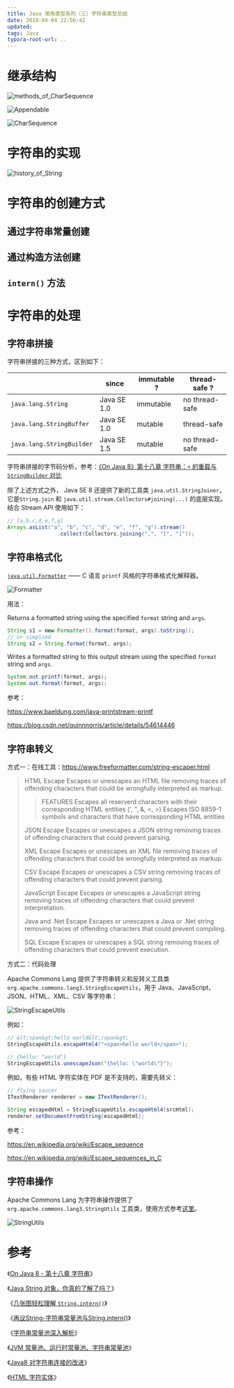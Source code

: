 ```yaml
---
title: Java 常用类型系列（三）字符串类型总结
date: 2018-04-04 22:56:42
updated:
tags: Java
typora-root-url: ..
---
```


# 继承结构

![methods_of_CharSequence](/img/java/string/methods_of_CharSequence.png)

![Appendable](/img/java/string/Appendable.png)

![CharSequence](/img/java/string/CharSequence.png)

# 字符串的实现

![history_of_String](/img/java/string/history_of_String.jpg)

# 字符串的创建方式

## 通过字符串常量创建

## 通过构造方法创建

## `intern()` 方法

# 字符串的处理

## 字符串拼接

字符串拼接的三种方式，区别如下：

|                           | since       | immutable ? | thread-safe ?  |
| ------------------------- | ----------- | ----------- | -------------- |
| `java.lang.String`        | Java SE 1.0 | immutable   | no thread-safe |
| `java.lang.StringBuffer`  | Java SE 1.0 | mutable     | thread-safe    |
| `java.lang.StringBuilder` | Java SE 1.5 | mutable     | no thread-safe |

字符串拼接的字节码分析，参考：[《On Java 8》第十八章 字符串：`+` 的重载与 `StringBuilder` 对比](https://zyb0408.github.io/gitbooks/onjava8/docs/book/18-Strings.html#%E9%87%8D%E8%BD%BD%E5%92%8CStringBuilder)

除了上述方式之外， Java SE 8 还提供了新的工具类 `java.util.StringJoiner`，它是`String.join` 和 `java.util.stream.Collectors#joining(...)` 的底层实现。结合 Stream API 使用如下：

```java
// [a,b,c,d,e,f,g]
Arrays.asList("a", "b", "c", "d", "e", "f", "g").stream()
                .collect(Collectors.joining(",", "[", "]"));
```

## 字符串格式化

[`java.util.Formatter`](https://docs.oracle.com/javase/8/docs/api/java/util/Formatter.html) —— C 语言 `printf` 风格的字符串格式化解释器。

![Formatter](/img/java/string/Formatter.png)

用法：

Returns a formatted string using the specified `format` string and `args`.

```java
String s1 = new Formatter().format(format, args).toString();
// or simplied
String s2 = String.format(format, args);
```

Writes a formatted string to this output stream using the specified `format` string and `args`.

```java
System.out.printf(format, args);
System.out.format(format, args);
```

参考：

https://www.baeldung.com/java-printstream-printf

https://blog.csdn.net/quinnnorris/article/details/54614446

## 字符串转义

方式一：在线工具：https://www.freeformatter.com/string-escaper.html

> HTML Escape
> Escapes or unescapes an HTML file removing traces of offending characters that could be wrongfully interpreted as markup.
>
> > FEATURES
> > Escapes all reserverd characters with their corresponding HTML entities (', ", &, <, >)
> > Escapes ISO 8859-1 symbols and characters that have corresponding HTML entities
>
> JSON Escape
> Escapes or unescapes a JSON string removing traces of offending characters that could prevent parsing.
>
> XML Escape
> Escapes or unescapes an XML file removing traces of offending characters that could be wrongfully interpreted as markup.
>
> CSV Escape
> Escapes or unescapes a CSV string removing traces of offending characters that could prevent parsing.
>
> JavaScript Escape
> Escapes or unescapes a JavaScript string removing traces of offending characters that could prevent interpretation.
>
> Java and .Net Escape
> Escapes or unescapes a Java or .Net string removing traces of offending characters that could prevent compiling.
>
> SQL Escape
> Escapes or unescapes a SQL string removing traces of offending characters that could prevent execution.

方式二：代码处理

Apache Commons Lang 提供了字符串转义和反转义工具类 `org.apache.commons.lang3.StringEscapeUtils`，用于 Java、JavaScript、JSON、HTML、XML、CSV 等字符串：

![StringEscapeUtils](/img/java/string/StringEscapeUtils.png)

例如：

```java
// &lt;span&gt;hello world&lt;/span&gt;
StringEscapeUtils.escapeHtml4("<span>hello world</span>");

// {hello: "world"}
StringEscapeUtils.unescapeJson("{hello: \"world\"}");
```

例如，有些 HTML 字符实体在 PDF 是不支持的，需要先转义：

```java
// flying saucer
ITextRenderer renderer = new ITextRenderer();

String escapedHtml = StringEscapeUtils.escapeHtml4(srcHtml);
renderer.setDocumentFromString(escapedHtml);
```

参考：

https://en.wikipedia.org/wiki/Escape_sequence

https://en.wikipedia.org/wiki/Escape_sequences_in_C

## 字符串操作

Apache Commons Lang 为字符串操作提供了 `org.apache.commons.lang3.StringUtils` 工具类，使用方式参考[这里](/2017/12/25/apache-commons-lang/)。

![StringUtils](/img/java/commons/commons-lang/StringUtils.png)

# 参考

《[On Java 8 - 第十八章 字符串](https://lingcoder.github.io/OnJava8/#/book/18-Strings)》

《[Java String 对象，你真的了解了吗？](https://cloud.tencent.com/developer/article/1511298)》

《[几张图轻松理解 `String.intern()`](https://blog.csdn.net/tyyking/article/details/82496901)》

《[再议String-字符串常量池与String.intern()](https://mp.weixin.qq.com/s/vkP-JXMs12i1QBVdnI4KJQ)》

《[字符串常量池深入解析](https://blog.csdn.net/weixin_40304387/article/details/81071816)》

《[JVM 常量池、运行时常量池、字符串常量池](https://www.cnblogs.com/natian-ws/p/10749164.html)》



《[Java8 对字符串连接的改进](https://segmentfault.com/a/1190000007835105)》

《[HTML 字符实体](http://www.w3school.com.cn/html/html_entities.asp)》